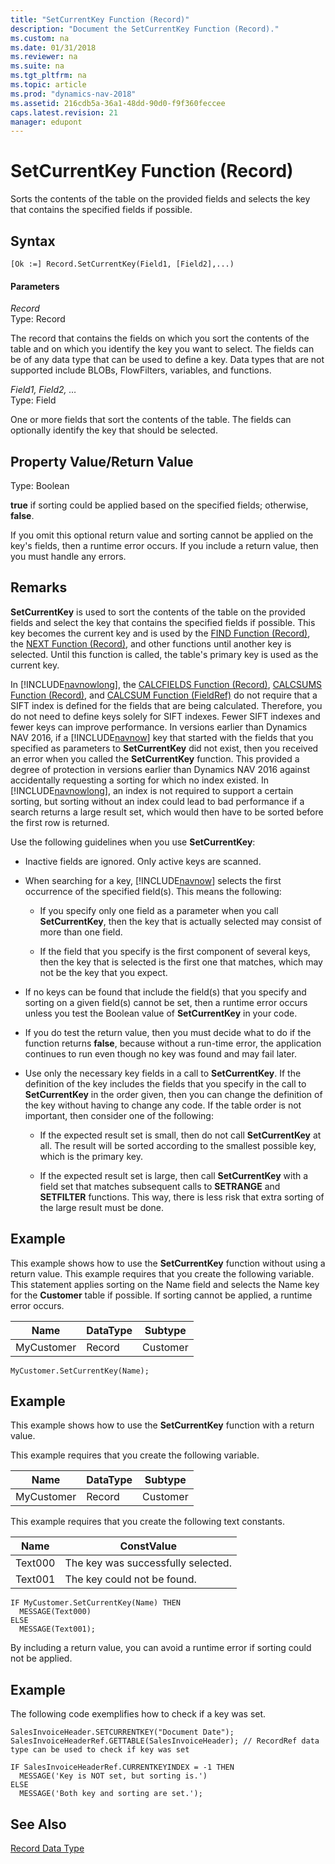 ```yaml
---
title: "SetCurrentKey Function (Record)"
description: "Document the SetCurrentKey Function (Record)."
ms.custom: na
ms.date: 01/31/2018
ms.reviewer: na
ms.suite: na
ms.tgt_pltfrm: na
ms.topic: article
ms.prod: "dynamics-nav-2018"
ms.assetid: 216cdb5a-36a1-48dd-90d0-f9f360feccee
caps.latest.revision: 21
manager: edupont
---
```


<!--
Additional changes were made based on the following information provided in the deliverable's description: 

"What has changed:
Before NAV2016 SetCurrentKey method was setting a Key on a record and applied sorting on the key fields. When setting the key and sorting was successful this method returned TRUE. Otherwise it was false.

In NAV2016 this method got extended. In the case when key could not be set (might not exist or be disabled), sorting on the given fields is still applied. SetCurrentKey will then return TRUE, if the key was not set, but sorting was applied."
-->
# SetCurrentKey Function (Record)
Sorts the contents of the table on the provided fields and selects the key that contains the specified fields if possible.  
  
## Syntax  
  
```    
[Ok :=] Record.SetCurrentKey(Field1, [Field2],...)  
```  
  
#### Parameters  
 *Record*  
 Type: Record  
  
 The record that contains the fields on which you sort the contents of the table and on which you identify the key you want to select. The fields can be of any data type that can be used to define a key. Data types that are not supported include BLOBs, FlowFilters, variables, and functions. 
  
 *Field1, Field2, …*  
 Type: Field  
  
 One or more fields that sort the contents of the table. The fields can optionally identify the key that should be selected. 
  
## Property Value/Return Value  
 Type: Boolean  
  
 **true** if sorting could be applied based on the specified fields; otherwise, **false**.  

 If you omit this optional return value and sorting cannot be applied on the key's fields, then a runtime error occurs. If you include a return value, then you must handle any errors.    
  
## Remarks  
 **SetCurrentKey** is used to sort the contents of the table on the provided fields and select the key that contains the specified fields if possible. This key becomes the current key and is used by the [FIND Function \(Record\)](FIND-Function--Record-.md), the [NEXT Function \(Record\)](NEXT-Function--Record-.md), and other functions until another key is selected. Until this function is called, the table's primary key is used as the current key.  
  
 In [!INCLUDE[navnowlong](includes/navnowlong_md.md)], the [CALCFIELDS Function \(Record\)](CALCFIELDS-Function--Record-.md), [CALCSUMS Function \(Record\)](CALCSUMS-Function--Record-.md), and [CALCSUM Function \(FieldRef\)](CALCSUM-Function--FieldRef-.md) do not require that a SIFT index is defined for the fields that are being calculated. Therefore, you do not need to define keys solely for SIFT indexes. Fewer SIFT indexes and fewer keys can improve performance. In versions earlier than Dynamics NAV 2016, if a [!INCLUDE[navnow](includes/navnow_md.md)] key that started with the fields that you specified as parameters to **SetCurrentKey** did not exist, then you received an error when you called the **SetCurrentKey** function. This provided a degree of protection in versions earlier than Dynamics NAV 2016 against accidentally requesting a sorting for which no index existed. In [!INCLUDE[navnowlong](includes/navnowlong_md.md)], an index is not required to support a certain sorting, but sorting without an index could lead to bad performance if a search returns a large result set, which would then have to be sorted before the first row is returned.  
  
 Use the following guidelines when you use **SetCurrentKey**:  
  
-   Inactive fields are ignored. Only active keys are scanned.  
  
-   When searching for a key, [!INCLUDE[navnow](includes/navnow_md.md)] selects the first occurrence of the specified field\(s\). This means the following:  
  
    -   If you specify only one field as a parameter when you call **SetCurrentKey**, then the key that is actually selected may consist of more than one field.  
  
    -   If the field that you specify is the first component of several keys, then the key that is selected is the first one that matches, which may not be the key that you expect.  
  
-   If no keys can be found that include the field\(s\) that you specify and sorting on a given field\(s\) cannot be set, then a runtime error occurs unless you test the Boolean value of **SetCurrentKey** in your code. 
  
-   If you do test the return value, then you must decide what to do if the function returns **false**, because without a run-time error, the application continues to run even though no key was found and may fail later.  
  
-   Use only the necessary key fields in a call to **SetCurrentKey**. If the definition of the key includes the fields that you specify in the call to **SetCurrentKey** in the order given, then you can change the definition of the key without having to change any code. If the table order is not important, then consider one of the following:  
  
    -   If the expected result set is small, then do not call **SetCurrentKey** at all. The result will be sorted according to the smallest possible key, which is the primary key.  
  
    -   If the expected result set is large, then call **SetCurrentKey** with a field set that matches subsequent calls to **SETRANGE** and **SETFILTER** functions. This way, there is less risk that extra sorting of the large result must be done.  
  
## Example  
 This example shows how to use the **SetCurrentKey** function without using a return value. This example requires that you create the following variable. This statement applies sorting on the Name field and selects the Name key for the **Customer** table if possible. If sorting cannot be applied, a runtime error occurs. 
  
|Name|DataType|Subtype|  
|----------|--------------|-------------|  
|MyCustomer|Record|Customer|  
  
```  
MyCustomer.SetCurrentKey(Name);  
```  
  
## Example  
 This example shows how to use the **SetCurrentKey** function with a return value.  
  
 This example requires that you create the following variable.  
  
|Name|DataType|Subtype|  
|----------|--------------|-------------|  
|MyCustomer|Record|Customer|  
  
 This example requires that you create the following text constants.  
  
|Name|ConstValue|  
|----------|----------------|  
|Text000|The key was successfully selected.|  
|Text001|The key could not be found.|  
  
```  
IF MyCustomer.SetCurrentKey(Name) THEN  
  MESSAGE(Text000)  
ELSE  
  MESSAGE(Text001);  
```  
 By including a return value, you can avoid a runtime error if sorting could not be applied.

## Example
The following code exemplifies how to check if a key was set.

```
SalesInvoiceHeader.SETCURRENTKEY("Document Date"); 
SalesInvoiceHeaderRef.GETTABLE(SalesInvoiceHeader); // RecordRef data type can be used to check if key was set

IF SalesInvoiceHeaderRef.CURRENTKEYINDEX = -1 THEN
  MESSAGE('Key is NOT set, but sorting is.')
ELSE
  MESSAGE('Both key and sorting are set.');
```
## See Also  
 [Record Data Type](Record-Data-Type.md)